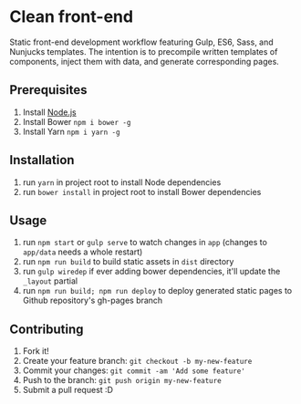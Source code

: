 # Clean front-end
Static front-end development workflow featuring Gulp, ES6, Sass, and Nunjucks templates. The intention is to precompile written templates of components, inject them with data, and generate corresponding pages.

## Prerequisites
1. Install [Node.js](https://nodejs.org/en/download/)
2. Install Bower `npm i bower -g`
3. Install Yarn `npm i yarn -g`

## Installation
1. run `yarn` in project root to install Node dependencies
2. run `bower install` in project root to install Bower dependencies

## Usage
1. run `npm start` or `gulp serve` to watch changes in `app` (changes to `app/data` needs a whole restart)
2. run `npm run build` to build static assets in `dist` directory
3. run `gulp wiredep` if ever adding bower dependencies, it'll update the `_layout` partial
4. run `npm run build; npm run deploy` to deploy generated static pages to Github repository's gh-pages branch

## Contributing
1. Fork it!
2. Create your feature branch: `git checkout -b my-new-feature`
3. Commit your changes: `git commit -am 'Add some feature'`
4. Push to the branch: `git push origin my-new-feature`
5. Submit a pull request :D
